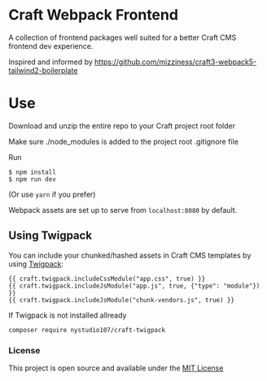 # Craft Webpack Frontend
A collection of frontend packages well suited for a better Craft CMS frontend dev experience.

Inspired and informed by https://github.com/mizziness/craft3-webpack5-tailwind2-boilerplate

# Use 
Download and unzip the entire repo to your Craft project root folder

Make sure ./node_modules is added to the project root .gitignore file

Run
```
$ npm install
$ npm run dev
```
(Or use `yarn` if you prefer)

Webpack assets are set up to serve from `localhost:8080` by default.


## Using Twigpack
You can include your chunked/hashed assets in Craft CMS templates by using [Twigpack](https://nystudio107.com/docs/twigpack/):

```
{{ craft.twigpack.includeCssModule("app.css", true) }}
{{ craft.twigpack.includeJsModule("app.js", true, {"type": "module"}) }}
{{ craft.twigpack.includeJsModule("chunk-vendors.js", true) }}
```
If Twigpack is not installed allready
```
composer require nystudio107/craft-twigpack
```

### License

This project is open source and available under the [MIT License](https://github.com/git/git-scm.com/blob/master/MIT-LICENSE.txt)
